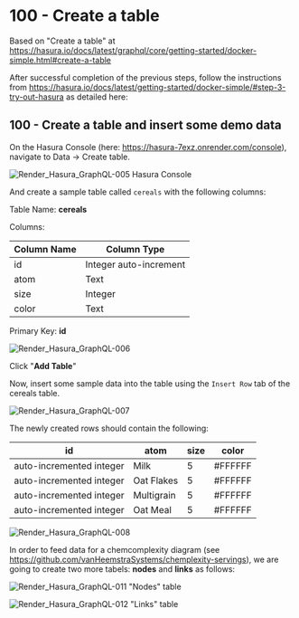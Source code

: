 # 100 - Create a table

Based on "Create a table" at https://hasura.io/docs/latest/graphql/core/getting-started/docker-simple.html#create-a-table

After successful completion of the previous steps, follow the instructions from https://hasura.io/docs/latest/getting-started/docker-simple/#step-3-try-out-hasura as detailed here:

## 100 - Create a table and insert some demo data

On the Hasura Console (here: https://hasura-7exz.onrender.com/console), navigate to Data -> Create table.

![Render_Hasura_GraphQL-005](https://user-images.githubusercontent.com/1499433/229491078-d1de22c3-c1f3-4cd2-bb46-d90f35ff7028.png)
Hasura Console

And create a sample table called ```cereals``` with the following columns:

Table Name: **cereals**

Columns:

| Column Name | Column Type |
| --- | --- |
| id | Integer auto-increment | 
| atom | Text | 
| size | Integer |
| color | Text |

Primary Key: **id**

![Render_Hasura_GraphQL-006](https://user-images.githubusercontent.com/1499433/229492864-40e56cb7-ee20-47ab-80ae-6f34a6bdec3f.png)

Click "**Add Table**"

Now, insert some sample data into the table using the ```Insert Row``` tab of the cereals table.

![Render_Hasura_GraphQL-007](https://user-images.githubusercontent.com/1499433/229493549-e1e92cfe-a6bf-4373-a379-ee78cc6fe312.png)

The newly created rows should contain the following:

| id | atom | size | color |
| --- | --- | --- | --- |
| auto-incremented integer | Milk | 5 | #FFFFFF |
| auto-incremented integer | Oat Flakes | 5 | #FFFFFF |
| auto-incremented integer | Multigrain | 5 | #FFFFFF |
| auto-incremented integer | Oat Meal | 5 | #FFFFFF |

![Render_Hasura_GraphQL-008](https://user-images.githubusercontent.com/1499433/229494820-f38f1680-480b-401e-8c12-a2bf00e846bf.png)

In order to feed data for a chemcomplexity diagram (see https://github.com/vanHeemstraSystems/chemplexity-servings), we are going to create two more tabels: **nodes** and **links** as follows:

![Render_Hasura_GraphQL-011](https://user-images.githubusercontent.com/1499433/229521560-7d864316-8554-4492-9cb6-5e71f02dcaa6.png)
"Nodes" table

![Render_Hasura_GraphQL-012](https://user-images.githubusercontent.com/1499433/229522231-9ca3b96b-8edd-4a05-a367-6923be82a327.png)
"Links" table
